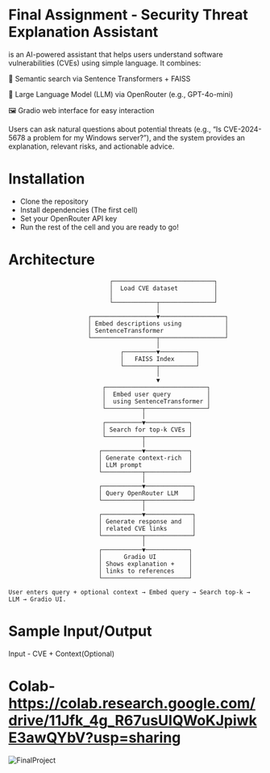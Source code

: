 # Final Assignment - Security Threat Explanation Assistant

is an AI-powered assistant that helps users understand software vulnerabilities (CVEs) using simple language. It combines:

🧠 Semantic search via Sentence Transformers + FAISS

🤖 Large Language Model (LLM) via OpenRouter (e.g., GPT-4o-mini)

🖼️ Gradio web interface for easy interaction

Users can ask natural questions about potential threats (e.g., “Is CVE-2024-5678 a problem for my Windows server?”), and the system provides an explanation, relevant risks, and actionable advice.

# Installation
 - Clone the repository
 - Install dependencies (The first cell)
 - Set your OpenRouter API key
 - Run the rest of the cell and you are ready to go!

# Architecture
```
                            ┌────────────────────────────┐
                            │  Load CVE dataset          │
                            │                            │
                            └────────────┬───────────────┘
                                         │
                      ┌──────────────────▼──────────────────┐
                      │ Embed descriptions using            │
                      │ SentenceTransformer                 │
                      └──────────────────┬──────────────────┘
                                         │
                               ┌─────────▼──────────┐
                               │   FAISS Index      │
                               └─────────┬──────────┘
                                         │
                                         ▼
                          ┌────────────────────────────┐
                          │  Embed user query          │
                          │  using SentenceTransformer │
                          └──────────┬─────────────────┘
                                     │
                          ┌──────────▼────────────┐
                          │ Search for top-k CVEs │
                          └──────────┬────────────┘
                                     │
                         ┌───────────▼────────────┐
                         │ Generate context-rich  │
                         │ LLM prompt             │
                         └───────────┬────────────┘
                                     │
                         ┌───────────▼─────────────┐
                         │ Query OpenRouter LLM    │
                         └───────────┬─────────────┘
                                     │
                         ┌───────────▼─────────────┐
                         │ Generate response and   │
                         │ related CVE links       │
                         └───────────┬─────────────┘
                                     │
                         ┌───────────▼────────────┐
                         │      Gradio UI         │
                         │ Shows explanation +    │
                         │ links to references    │
                         └────────────────────────┘

User enters query + optional context → Embed query → Search top-k → LLM → Gradio UI.
```


# Sample Input/Output
Input - CVE + Context(Optional)

# Colab- https://colab.research.google.com/drive/11Jfk_4g_R67usUIQWoKJpiwkE3awQYbV?usp=sharing


![FinalProject](https://github.com/user-attachments/assets/131081b6-6896-4679-b1f8-ed517b16219c)




